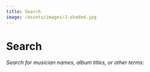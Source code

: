 ```yaml
---
title: Search
image: /assets/images/J-shaded.jpg
---
```

# Search

*Search for musician names, album titles, or other terms:*

<div>
<script async src="https://cse.google.com/cse.js?cx=46c74ecc931ce7b82"></script>
<div class="gcse-search"></div>
</div>